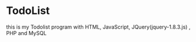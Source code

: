 TodoList
========

this is my Todolist program with HTML, JavaScript, JQuery(jquery-1.8.3.js) , PHP and MySQL
